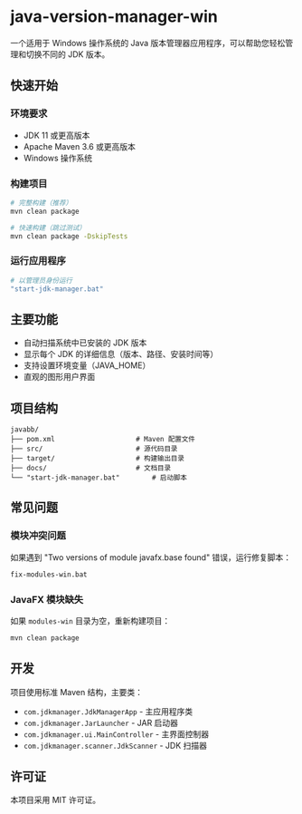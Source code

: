 # java-version-manager-win

一个适用于 Windows 操作系统的 Java 版本管理器应用程序，可以帮助您轻松管理和切换不同的 JDK 版本。

## 快速开始

### 环境要求

- JDK 11 或更高版本
- Apache Maven 3.6 或更高版本
- Windows 操作系统

### 构建项目

```bash
# 完整构建（推荐）
mvn clean package

# 快速构建（跳过测试）
mvn clean package -DskipTests
```

### 运行应用程序

```bash
# 以管理员身份运行
"start-jdk-manager.bat"
```

## 主要功能

- 自动扫描系统中已安装的 JDK 版本
- 显示每个 JDK 的详细信息（版本、路径、安装时间等）
- 支持设置环境变量（JAVA_HOME）
- 直观的图形用户界面

## 项目结构

```
javabb/
├── pom.xml                    # Maven 配置文件
├── src/                       # 源代码目录
├── target/                    # 构建输出目录
├── docs/                      # 文档目录
└── "start-jdk-manager.bat"        # 启动脚本
```

## 常见问题

### 模块冲突问题

如果遇到 "Two versions of module javafx.base found" 错误，运行修复脚本：

```bash
fix-modules-win.bat
```

### JavaFX 模块缺失

如果 `modules-win` 目录为空，重新构建项目：

```bash
mvn clean package
```

## 开发

项目使用标准 Maven 结构，主要类：

- `com.jdkmanager.JdkManagerApp` - 主应用程序类
- `com.jdkmanager.JarLauncher` - JAR 启动器
- `com.jdkmanager.ui.MainController` - 主界面控制器
- `com.jdkmanager.scanner.JdkScanner` - JDK 扫描器

## 许可证

本项目采用 MIT 许可证。
